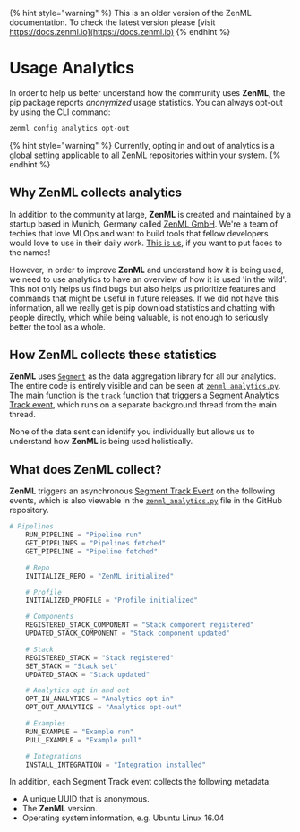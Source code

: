 
{% hint style="warning" %}
This is an older version of the ZenML documentation. To check the latest version please [visit https://docs.zenml.io](https://docs.zenml.io)
{% endhint %}

# Usage Analytics

In order to help us better understand how the community uses **ZenML**, the pip
package reports _anonymized_ usage statistics. You can always opt-out by using
the CLI command:

```bash
zenml config analytics opt-out
```

{% hint style="warning" %} Currently, opting in and out of analytics is a global
setting applicable to all ZenML repositories within your system. {% endhint %}

## Why ZenML collects analytics <a href="motivation" id="motivation"></a>

In addition to the community at large, **ZenML** is created and maintained by a
startup based in Munich, Germany called [ZenML GmbH](https://zenml.io). We're a
team of techies that love MLOps and want to build tools that fellow developers
would love to use in their daily work. [This is us](https://zenml.io/team/), if
you want to put faces to the names!

However, in order to improve **ZenML** and understand how it is being used, we
need to use analytics to have an overview of how it is used 'in the wild'. This
not only helps us find bugs but also helps us prioritize features and commands
that might be useful in future releases. If we did not have this information,
all we really get is pip download statistics and chatting with people directly,
which while being valuable, is not enough to seriously better the tool as a
whole.

## How ZenML collects these statistics <a href="implementation" id="implementation"></a>

**ZenML** uses [`Segment`](https://segment.com) as the data aggregation library
for all our analytics. The entire code is entirely visible and can be seen at
[`zenml_analytics.py`](../../../src/zenml/utils/analytics_utils.py). The main
function is the [`track`](../../../src/zenml/utils/analytics_utils.py#L167) function
that triggers a
[Segment Analytics Track event](https://segment.com/docs/connections/spec/track/),
which runs on a separate background thread from the main thread.

None of the data sent can identify you individually but allows us to understand
how **ZenML** is being used holistically.

## What does ZenML collect? <a href="what" id="what"></a>

**ZenML** triggers an asynchronous
[Segment Track Event](https://segment.com/docs/connections/spec/track/) on the
following events, which is also viewable in the
[`zenml_analytics.py`](../../../src/zenml/utils/analytics_utils.py) file in the
GitHub repository.

```python
# Pipelines
    RUN_PIPELINE = "Pipeline run"
    GET_PIPELINES = "Pipelines fetched"
    GET_PIPELINE = "Pipeline fetched"

    # Repo
    INITIALIZE_REPO = "ZenML initialized"

    # Profile
    INITIALIZED_PROFILE = "Profile initialized"

    # Components
    REGISTERED_STACK_COMPONENT = "Stack component registered"
    UPDATED_STACK_COMPONENT = "Stack component updated"

    # Stack
    REGISTERED_STACK = "Stack registered"
    SET_STACK = "Stack set"
    UPDATED_STACK = "Stack updated"

    # Analytics opt in and out
    OPT_IN_ANALYTICS = "Analytics opt-in"
    OPT_OUT_ANALYTICS = "Analytics opt-out"

    # Examples
    RUN_EXAMPLE = "Example run"
    PULL_EXAMPLE = "Example pull"

    # Integrations
    INSTALL_INTEGRATION = "Integration installed"
```

In addition, each Segment Track event collects the following metadata:

- A unique UUID that is anonymous.
- The **ZenML** version.
- Operating system information, e.g. Ubuntu Linux 16.04
